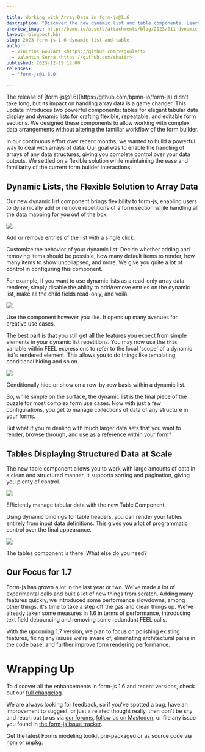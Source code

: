 ```yaml
---

title: Working with Array Data in form-js@1.6
description: "Discover the new dynamic list and table components. Learn how they allow you to handle array data with ease."
preview_image: http://bpmn.io/assets/attachments/blog/2023/011-dynamic-list-readonly.png
layout: blogpost.hbs
slug: 2023-form-js-1-6-dynamic-list-and-table
author:
  - Vinicius Goulart <https://github.com/vsgoulart>
  - Valentin Serra <https://github.com/skaiir>
published: 2023-12-19 12:00
releases:
  - 'form-js@1.6.0'

---
```


<p class="introduction">
  The release of [form-js@1.6](https://github.com/bpmn-io/form-js) didn't take long, but its impact on handling array data is a game changer. This update introduces two powerful components: tables for elegant tabular data display and dynamic lists for crafting flexible, repeatable, and editable form sections. We designed these components to allow working with complex data arrangements without altering the familiar workflow of the form builder.
</p>

<!-- continue -->

In our continuous effort over recent months, we wanted to build a powerful way to deal with arrays of data. Our goal was to enable the handling of arrays of any data structures, giving you complete control over your data outputs. We settled on a flexible solution while maintaining the ease and familiarity of the current form builder interactions.


## Dynamic Lists, the Flexible Solution to Array Data

Our new dynamic list component brings flexibility to form-js, enabling users to dynamically add or remove repetitions of a form section while handling all the data mapping for you out of the box.

<div class="figure full-size">
  <img src="{{ assets }}/attachments/blog/2023/011-dynamic-list.gif">
  <p class="caption">
    Add or remove entries of the list with a single click.
  </p>
</div>

Customize the behavior of your dynamic list: Decide whether adding and removing items should be possible, how many default items to render, how many items to show uncollapsed, and more. We give you quite a lot of control in configuring this component.

For example, if you want to use dynamic lists as a read-only array data renderer, simply disable the ability to add/remove entries on the dynamic list, make all the child fields read-only, and voilà.

<div class="figure full-size">
  <img src="{{ assets }}/attachments/blog/2023/011-dynamic-list-readonly.png">
  <p class="caption">
    Use the component however you like. It opens up many avenues for creative use cases.
  </p>
</div>

The best part is that you still get all the features you expect from simple elements in your dynamic list repetitions. You may now use the `this` variable within FEEL expressions to refer to the local 'scope' of a dynamic list's rendered element. This allows you to do things like templating, conditional hiding and so on.

<div class="figure full-size">
  <img src="{{ assets }}/attachments/blog/2023/011-dynamic-list-simple-scope.gif">
  <p class="caption">
    Conditionally hide or show on a row-by-row basis within a dynamic list.
  </p>
</div>

So, while simple on the surface, the dynamic list is the final piece of the puzzle for most complex form use cases. Now with just a few configurations, you get to manage collections of data of any structure in your forms.

But what if you're dealing with much larger data sets that you want to render, browse through, and use as a reference within your form?


## Tables Displaying Structured Data at Scale

The new table component allows you to work with large amounts of data in a clean and structured manner. It supports sorting and pagination, giving you plenty of control.

<div class="figure full-size">
  <img src="{{ assets }}/attachments/blog/2023/011-tables.gif">
  <p class="caption">
    Efficiently manage tabular data with the new Table Component.
  </p>
</div>

Using dynamic bindings for table headers, you can render your tables entirely from input data definitions. This gives you a lot of programmatic control over the final appearance.

<div class="figure full-size">
  <img src="{{ assets }}/attachments/blog/2023/011-tables-more.png">
  <p class="caption">
    The tables component is there. What else do you need?
  </p>
</div>


## Our Focus for 1.7

Form-js has grown a lot in the last year or two. We've made a lot of experimental calls and built a lot of new things from scratch. Adding many features quickly, we introduced some performance slowdowns, among other things. It's time to take a step off the gas and clean things up. We've already taken some measures in 1.6 in terms of performance, introducing text field debouncing and removing some redundant FEEL calls.

With the upcoming 1.7 version, we plan to focus on polishing existing features, fixing any issues we're aware of, eliminating architectural pains in the code base, and further improve form rendering performance.


# Wrapping Up

To discover all the enhancements in form-js 1.6 and recent versions, check out our [full changelog](https://github.com/bpmn-io/form-js/blob/master/packages/form-js/CHANGELOG.md#140).

We are always looking for feedback, so if you've spotted a bug, have an improvement to suggest, or just a related thought really, then don't be shy and reach out to us via [our forums](https://forum.bpmn.io/), [follow us on Mastodon](https://fosstodon.org/@bpmn_io), or file any issue you found in [the form-js issue tracker](https://github.com/bpmn-io/form-js/issues).

Get the latest Forms modeling toolkit pre-packaged or as source code via [npm](https://www.npmjs.com/package/@bpmn-io/form-js) or [unpkg](https://unpkg.com/@bpmn-io/form-js).
